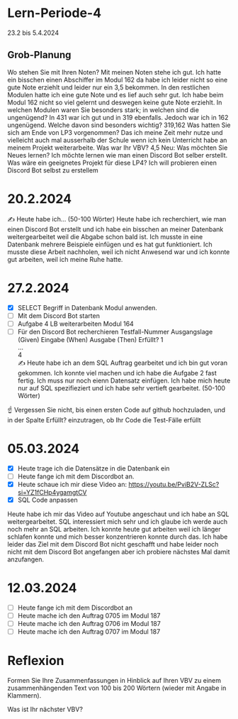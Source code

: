 # Lern-Periode-4
23.2 bis 5.4.2024

## Grob-Planung
Wo stehen Sie mit Ihren Noten?
Mit meinen Noten stehe ich gut. Ich hatte ein bisschen einen Abschiffer im Modul 162 da habe ich leider nicht so eine gute Note erziehlt und leider nur ein 3,5 bekommen. In den restlichen Modulen hatte ich eine gute Note und es lief auch sehr gut. Ich habe beim Modul 162 nicht so viel gelernt und deswegen keine gute Note erziehlt. In welchen Modulen waren Sie besonders stark; in welchen sind die ungenügend? In 431 war ich gut und in 319 ebenfalls. Jedoch war ich in 162 ungenügend. Welche davon sind besonders wichtig? 319,162
Was hatten Sie sich am Ende von LP3 vorgenommen? Das ich meine Zeit mehr nutze und vielleicht auch mal ausserhalb der Schule wenn ich kein Unterricht habe an meinem Projekt weiterarbeite. Was war Ihr VBV? 4,5 
Neu: Was möchten Sie Neues lernen? Ich möchte lernen wie man einen Discord Bot selber erstellt.
Was wäre ein geeignetes Projekt für diese LP4? Ich will probieren einen Discord Bot selbst zu erstellem
# 20.2.2024
✍️ Heute habe ich... (50-100 Wörter)
Heute habe ich recherchiert, wie man einen Discord Bot erstellt und ich habe ein bisschen an meiner Datenbank weitergearbeitet weil die Abgabe schon bald ist. Ich musste in eine Datenbank mehrere Beispiele einfügen und es hat gut funktioniert. Ich musste diese Arbeit nachholen, weil ich nicht Anwesend war und ich konnte gut arbeiten, weil ich meine Ruhe hatte.
# 27.2.2024
- [X] SELECT Begriff in Datenbank Modul anwenden.
- [ ] Mit dem Discord Bot starten
- [ ] Aufgabe 4 LB weiterarbeiten Modul 164
- [ ] Für den Discord Bot recherchieren
Testfall-Nummer	Ausgangslage (Given)	Eingabe (When)	Ausgabe (Then)	Erfüllt?
1				
...				
4				
✍️ Heute habe ich an dem SQL Auftrag gearbeitet und ich bin gut voran gekommen. Ich konnte viel machen und ich habe die Aufgabe 2 fast fertig. Ich muss nur noch eienn Datensatz einfügen. Ich habe mich heute nur auf SQL spezifieziert und ich habe sehr vertieft gearbeitet.   (50-100 Wörter)

☝️ Vergessen Sie nicht, bis einen ersten Code auf github hochzuladen, und in der Spalte Erfüllt? einzutragen, ob Ihr Code die Test-Fälle erfüllt

# 05.03.2024

- [X] Heute trage ich die Datensätze in die Datenbank ein
- [ ] Heute fange ich mit dem Discordbot an.
- [X] Heute schaue ich mir diese Video an: https://youtu.be/PviB2V-ZLSc?si=YZ1fCHp4ygamgtCV
- [X] SQL Code anpassen

Heute habe ich mir das Video auf Youtube angeschaut und ich habe an SQL weitergearbeitet. SQL interessiert mich sehr und ich glaube ich werde auch noch mehr an SQL arbeiten. Ich konnte heute gut arbeiten weil ich länger schlafen konnte und mich besser konzentrieren konnte durch das. Ich habe leider das Ziel mit dem Discord Bot nicht geschafft und habe leider noch nicht mit dem Discord Bot angefangen aber ich probiere nächstes Mal damit anzufangen.

# 12.03.2024

- [ ] Heute fange ich mit dem Discordbot an
- [ ] Heute mache ich den Auftrag 0705 im Modul 187
- [ ] Heute mache ich den Auftrag 0706 im Modul 187
- [ ] Heute mache ich den Auftrag 0707 im Modul 187

# Reflexion
Formen Sie Ihre Zusammenfassungen in Hinblick auf Ihren VBV zu einem zusammenhängenden Text von 100 bis 200 Wörtern (wieder mit Angabe in Klammern).

Was ist Ihr nächster VBV?
